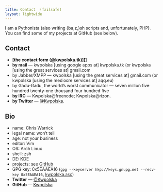 ```yaml
---
title: Contact  (failsafe)
layout: lightwide
---
```

I am a Pythonista (also writing {ba,z,}sh scripts and, unfortunately, PHP).  You can find some of my projects at GitHub (see below).

## Contact

* **[the contact form (@kwpolska.tk)][]**
* **by mail** — kwpolska \[using google apps at\] kwpolska.tk (or kwpolska \[using the great services at\] gmail.com
* by Jabber/XMPP — kwpolska  \[using the great services at\] gmail.com (or kwpolska \[using the mediocre services at\] aqq.eu)
* by Gadu-Gadu, the world&#8217;s worst communicator — seven million five hundred twenty-one thousand four hundred five
* **by IRC** — Kwpolska@freenode; Kwpolska@rizon.
* **by Twitter** — [@Kwpolska][twitter].


## Bio

* name: Chris Warrick
* legal name: won’t tell
* age: not your business
* editor: Vim
* OS: Arch Linux
* shell: zsh
* DE: KDE
* projects: see [GitHub][]
* GPG key: 0x5EAAEA16 (`gpg --keyserver hkp://keys.gnupg.net --recv-key 0x5EAAEA16`, [kwpolska.asc][])
* **Twitter** — [@Kwpolska][twitter]
* **GitHub** — [Kwpolska][GitHub]


 [kwpolska.asc]:     http://kwpolska.tk/pub/kwpolska.asc  "kwpolska.asc"
 [the contact form]: http://kwpolska.tk/contact/form.php  "Contact Form"
 [twitter]:          http://twitter.com/Kwpolska          "Twitter"
 [GitHub]:           http://GitHub.com/Kwpolska           "GitHub"
